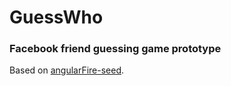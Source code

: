 
# GuessWho

### Facebook friend guessing game prototype

Based on [angularFire-seed](http://angularfire.com/).
